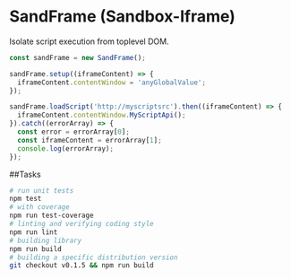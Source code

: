 # SandFrame (Sandbox-Iframe)

Isolate script execution from toplevel DOM.

```js
const sandFrame = new SandFrame();

sandFrame.setup((iframeContent) => {
  iframeContent.contentWindow = 'anyGlobalValue';
});

sandFrame.loadScript('http://myscriptsrc').then((iframeContent) => {
  iframeContent.contentWindow.MyScriptApi();
}).catch((errorArray) => {
  const error = errorArray[0];
  const iframeContent = errorArray[1];
  console.log(errorArray);
});
```

##Tasks

~~~ bash
# run unit tests
npm test
# with coverage
npm run test-coverage
# linting and verifying coding style
npm run lint
# building library
npm run build
# building a specific distribution version
git checkout v0.1.5 && npm run build
~~~
